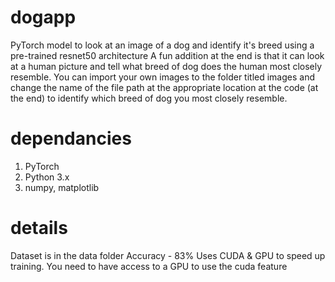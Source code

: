 # dogapp

PyTorch model to look at an image of a dog and identify it's breed using a pre-trained resnet50 architecture
A fun addition at the end is that it can look at a human picture and tell what breed of dog does the human most closely resemble. You can import your own images to the folder titled images and change the name of the file path at the appropriate location at the code (at the end) to identify which breed of dog you most closely resemble.

# dependancies

1. PyTorch
2. Python 3.x
3. numpy, matplotlib

# details
Dataset is in the data folder
Accuracy - 83%
Uses CUDA & GPU to speed up training. You need to have access to a GPU to use the cuda feature

